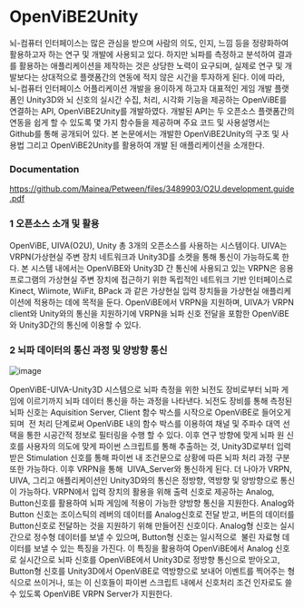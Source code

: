 # OpenViBE2Unity

뇌-컴퓨터 인터페이스는 많은 관심을 받으며 사람의 의도, 인지, 느낌 등을 정량화하여 활용하고자 하는 연구 및 개발에 사용되고 있다. 하지만 뇌파를 측정하고 분석하여 결과를 활용하는 애플리케이션을 제작하는 것은 상당한 노력이 요구되며, 실제로 연구 및 개발보다는 상대적으로 플랫폼간의 연동에 적지 않은 시간을 투자하게 된다. 이에 따라, 뇌-컴퓨터 인터페이스 어플리케이션 개발을 용이하게 하고자 대표적인 게임 개발 플랫폼인 Unity3D와 뇌 신호의 실시간 수집, 처리, 시각화 기능을 제공하는 OpenViBE를 연결하는 API, OpenViBE2Unity를 개발하였다. 개발된 API는 두 오픈소스 플랫폼간의 연동을 쉽게 할 수 있도록 몇 가지 함수들을 제공하며 주요 코드 및 사용설명서는 Github를 통해 공개되어 있다. 본 논문에서는 개발한 OpenViBE2Unity의 구조 및 사용법 그리고 OpenViBE2Unity를 활용하여 개발 된 애플리케이션을 소개한다.


### Documentation 
https://github.com/Mainea/Petween/files/3489903/O2U.development.guide.pdf


### 1 오픈소스 소개 및 활용
OpenViBE, UIVA(O2U), Unity 총 3개의 오픈소스를 사용하는 시스템이다. UIVA는 VRPN(가상현실 주변 장치 네트워크과 Unity3D를 소켓을 통해 통신이 가능하도록 한다. 본 시스템 내에서는 OpenViBE와 Unity3D 간 통신에 사용되고 있는 VRPN은 응용 프로그램의 가상현실 주변 장치에 접근하기 위한 독립적인 네트워크 기반 인터페이스로 Kinect, Wiimote, WiiFit, BPack 과 같은 가상현실 입력 장치들을 가상현실 애플리케이션에 적용하는 데에 목적을 둔다. OpenViBE에서 VRPN을 지원하며, UIVA가 VRPN client와 Unity와의 통신을 지원하기에 VRPN을 뇌파 신호 전달을 포함한 OpenViBE와 Unity3D간의 통신에 이용할 수 있다.

### 2 뇌파 데이터의 통신 과정 및 양방향 통신
![image](https://user-images.githubusercontent.com/30457077/62833264-c04dd580-bc76-11e9-9384-9f815c5d81de.png)

  OpenViBE-UIVA-Unity3D 시스템으로 뇌파 측정을 위한 뇌전도 장비로부터 뇌파 게임에 이르기까지 뇌파 데이터 통신을 하는 과정을 나타낸다. 뇌전도 장비를 통해 측정된 뇌파 신호는 Aquisition Server, Client 함수 박스를 시작으로 OpenViBE로 들어오게 되며  전 처리 단계로써 OpenViBE 내의 함수 박스를 이용하여 채널 및 주파수 대역 선택을 통한 시공간적 정보로 필터링을 수행 할 수 있다. 이후 연구 방향에 맞게 뇌파 원 신호를 사용자의 의도에 맞게 파이썬 스크립트를 통해 추출하는 것, Unity3D로부터 입력 받은 Stimulation 신호를 통해 파이썬 내 조건문으로 상황에 따른 뇌파 처리 과정 구분 또한 가능하다. 이후 VRPN을 통해  UIVA_Server와 통신하게 된다. 더 나아가 VRPN, UIVA, 그리고 애플리케이션인 Unity3D와의 통신은 정방향, 역방향 및 양방향으로 통신이 가능하다. VRPN에서 입력 장치의 활용을 위해 출력 신호로 제공하는 Analog, Button신호를 활용하여 뇌파 게임에 적용이 가능한 양방향 통신을 지원한다. Analog와 Button 신호는 조이스틱의 레버의 데이터를 Analog신호로 전달 받고, 버튼의 데이터를 Button신호로 전달하는 것을 지원하기 위해 만들어진 신호이다. Analog형 신호는 실시간으로 정수형 데이터를 보낼 수 있으며, Button형 신호는 일시적으로  불린 자료형 데이터를 보낼 수 있는 특징을 가진다. 이 특징을 활용하여 OpenViBE에서 Analog 신호로 실시간으로 뇌파 신호를 OpenViBE에서 Unity3D로 정방향 통신으로 받아오고, Button형 신호를 Unity3D에서 OpenViBE로 역방향으로 보내어 이벤트를 찍어주는 형식으로 쓰이거나, 또는 이 신호들이 파이썬 스크립트 내에서 신호처리 조건 인자로도 쓸 수 있도록 OpenViBE VRPN Server가 지원한다.
